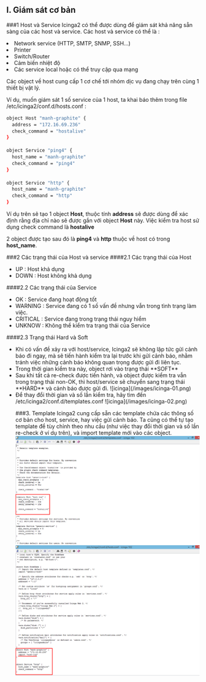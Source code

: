 ## I. Giám sát cơ bản

###1 Host và Service
Icinga2 có thể được dùng để giám sát khả năng sẵn sàng của các host và service. Các host và service có thể là :

<li>Network service (HTTP, SMTP, SNMP, SSH...)</li>
<li>Printer</li>
<li>Switch/Router</li>
<li>Cảm biến nhiệt độ</li>
<li>Các service local hoặc có thể truy cập qua mạng</li>

Các object về host cung cấp 1 cơ chế tới nhóm dịc vụ đang chạy trên cùng 1 thiết bị vật lý.

Ví dụ, muốn giám sát 1 số service của 1 host, ta khai báo thêm trong file /etc/icinga2/conf.d/hosts.conf : 
```sh
object Host "manh-graphite" {
  address = "172.16.69.236"
  check_command = "hostalive"
}

object Service "ping4" {
  host_name = "manh-graphite"
  check_command = "ping4"
}

object Service "http" {
  host_name = "manh-graphite"
  check_command = "http"
}
```
Ví dụ trên sẽ tạo 1 object **Host**, thuộc tính **address** sẽ được dùng để xác định rằng địa chỉ nào sẽ được gắn với object 
**Host** này. Việc kiểm tra host sử dụng check command là **hostalive**

2 object được tạo sau đó là **ping4** và **http** thuộc về host có trong **host_name**.

###2 Các trạng thái của Host và service
####2.1 Các trạng thái của Host
 - UP : Host khả dụng
 - DOWN : Host không khả dụng
 
####2.2 Các trạng thái của Service

 - OK : Service đang hoạt động tốt
 - WARNING : Service đang có 1 số vấn đề nhưng vẫn trong tình trạng làm việc.
 - CRITICAL : Service đang trong trạng thái nguy hiểm
 - UNKNOW : Không thể kiểm tra trạng thái của Service
 
####2.3 Trạng thái Hard và Soft 
<ul>
<li>Khi có vấn đề xảy ra với host/service, Icinga2 sẽ không lập tức gửi cảnh báo đi ngay, mà sẽ tiến hành kiểm tra lại trước 
khi gửi cảnh báo, nhằm tránh việc những cảnh báo không quan trọng được gửi đi liên tục.</li>
<li>Trong thời gian kiểm tra này, object rơi vào trạng thái **SOFT**</li>
<li>Sau khi tất cả re-check được tiến hành, và object được kiểm tra vẫn trong trạng thái non-OK, thì host/service sẽ chuyển 
sang trạng thái **HARD** và cảnh báo được gửi đi.
![icinga](/images/icinga-01.png)
<li>Để thay đổi thời gian và số lần kiểm tra, hãy tìm đến /etc/icinga2/conf.d/templates.conf
![icinga](/images/icinga-02.png)

###3. Template
Icinga2 cung cấp sẵn các template chứa các thông số cơ bản cho host, service, hay việc gửi cảnh báo. Ta cũng có thể tự tạo
 template để tùy chỉnh theo nhu cầu (như việc thay đổi thời gian và số lần re-check ở ví dụ trên), và import template mới
 vào các object.
![icinga](/images/icinga-03.png)
![icinga](/images/icinga-04.png)